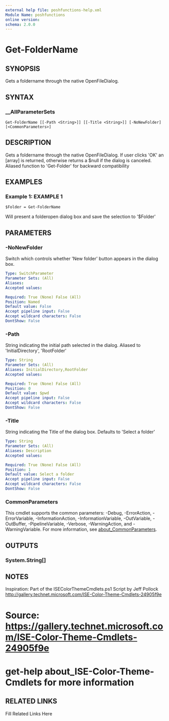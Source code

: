```yaml
---
external help file: poshfunctions-help.xml
Module Name: poshfunctions
online version: 
schema: 2.0.0
---
```


# Get-FolderName

## SYNOPSIS

Gets a foldername through the native OpenFileDialog.

## SYNTAX

### __AllParameterSets

```
Get-FolderName [[-Path <String>]] [[-Title <String>]] [-NoNewFolder] [<CommonParameters>]
```

## DESCRIPTION

Gets a foldername through the native OpenFileDialog.
If user clicks 'OK' an [array] is returned, otherwise returns
a $null if the dialog is canceled.
Aliased function to 'Get-Folder' for backward compatibility


## EXAMPLES

### Example 1: EXAMPLE 1

```
$Folder = Get-FolderName
```

Will present a folderopen dialog box and save the selection to '$Folder'






## PARAMETERS

### -NoNewFolder

Switch which controls whether 'New folder' button appears in the dialog box.

```yaml
Type: SwitchParameter
Parameter Sets: (All)
Aliases: 
Accepted values: 

Required: True (None) False (All)
Position: Named
Default value: False
Accept pipeline input: False
Accept wildcard characters: False
DontShow: False
```

### -Path

String indicating the initial path selected in the dialog.
Aliased to 'InitialDirectory', 'RootFolder'

```yaml
Type: String
Parameter Sets: (All)
Aliases: InitialDirectory,RootFolder
Accepted values: 

Required: True (None) False (All)
Position: 0
Default value: $pwd
Accept pipeline input: False
Accept wildcard characters: False
DontShow: False
```

### -Title

String indicating the Title of the dialog box.
Defaults to 'Select a folder'

```yaml
Type: String
Parameter Sets: (All)
Aliases: Description
Accepted values: 

Required: True (None) False (All)
Position: 1
Default value: Select a folder
Accept pipeline input: False
Accept wildcard characters: False
DontShow: False
```


### CommonParameters

This cmdlet supports the common parameters: -Debug, -ErrorAction, -ErrorVariable, -InformationAction, -InformationVariable, -OutVariable, -OutBuffer, -PipelineVariable, -Verbose, -WarningAction, and -WarningVariable. For more information, see [about_CommonParameters](http://go.microsoft.com/fwlink/?LinkID=113216).

## OUTPUTS

### System.String[]


## NOTES

Inspiration: Part of the ISEColorThemeCmdlets.ps1 Script by Jeff Pollock
            http://gallery.technet.microsoft.com/ISE-Color-Theme-Cmdlets-24905f9e
# Source: https://gallery.technet.microsoft.com/ISE-Color-Theme-Cmdlets-24905f9e
# get-help about_ISE-Color-Theme-Cmdlets for more information


## RELATED LINKS

Fill Related Links Here

